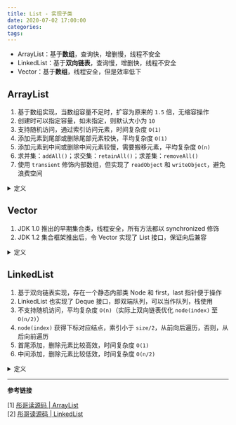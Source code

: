 ```yaml
---
title: List - 实现子类
date: 2020-07-02 17:00:00
categories: 
tags:
---
```

- ArrayList：基于**数组**，查询快，增删慢，线程不安全
- LinkedList：基于**双向链表**，查询慢，增删快，线程不安全
- Vector：基于**数组**，线程安全，但是效率低下

## ArrayList
1. 基于数组实现，当数组容量不足时，扩容为原来的 `1.5` 倍，无缩容操作
2. 创建时可以指定容量，如未指定，则默认大小为 `10`
3. 支持随机访问，通过索引访问元素，时间复杂度 `O(1)`
4. 添加元素到尾部或删除尾部元素较快，平均复杂度 `O(1)`
5. 添加元素到中间或删除中间元素较慢，需要搬移元素，平均复杂度 `O(n)`
6. 求并集：`addAll()`；求交集：`retainAll()`；求差集：`removeAll()`
7. 使用 `transient` 修饰内部数组，但实现了 `readObject` 和 `writeObject`，避免浪费空间

<details>
<summary>定义</summary>

```java
// since JDK 1.2
public class ArrayList<E>
extends AbstractList<E>
implements List<E>, RandomAccess, Cloneable, Serializable
```

</details>

## Vector
1. JDK 1.0 推出的早期集合类，线程安全，所有方法都以 synchronized 修饰
2. JDK 1.2 集合框架推出后，令 Vector 实现了 List 接口，保证向后兼容

<details>
<summary>定义</summary>

```java
// since JDK 1.0
public class Vector<E>
extends AbstractList<E>
implements List<E>, RandomAccess, Cloneable, Serializable
```

</details>

## LinkedList
1. 基于双向链表实现，存在一个静态内部类 Node 和 first，last 指针便于操作
2. LinkedList 也实现了 Deque 接口，即双端队列，可以当作队列，栈使用
3. 不支持随机访问，平均复杂度 `O(n)`（实际上双向链表优化 `node(index)` 至 `O(n/2)`）
4. `node(index)` 获得下标对应结点，索引小于 `size/2`，从前向后遍历，否则，从后向前遍历
5. 首尾添加，删除元素比较高效，时间复杂度 `O(1)`
6. 中间添加，删除元素比较低效，时间复杂度 `O(n/2)`

<details>
<summary>定义</summary>

```java
// since JDK 1.2
public class LinkedList<E>
extends AbstractSequentialList<E>
implements List<E>, Deque<E>, Cloneable, Serializable
```

</details>

---
**参考链接**

[1] [彤哥读源码 | ArrayList](https://www.cnblogs.com/tong-yuan/p/10638855.html)  
[2] [彤哥读源码 | LinkedList](https://www.cnblogs.com/tong-yuan/p/LinkedList.html)




